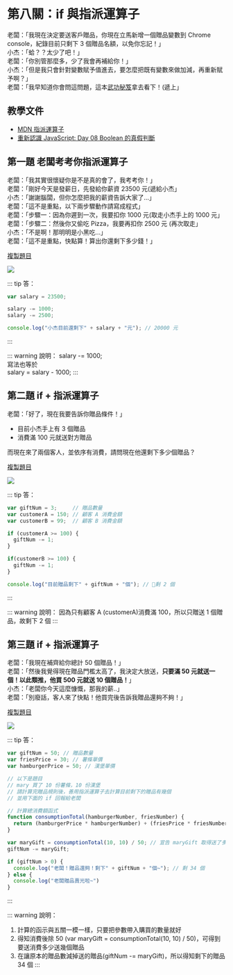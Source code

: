 # 第八關：if 與指派運算子

老闆：「我現在決定要送客戶贈品，你現在立馬新增一個贈品變數到 Chrome console，紀錄目前只剩下 3 個贈品名額，以免你忘記！」<br />
小杰：「蛤？？太少了吧！」<br />
老闆：「你別管那麼多，少了我會再補給你！」<br />
小杰：「但是我只會針對變數賦予值進去，要怎麼把既有變數來做加減，再重新賦予啊？」<br />
老闆：「我早知道你會問這問題，這本[武功秘笈](https://codepen.io/liao/pen/QWyyMRG?editors=0011)拿去看下！(遞上」

## 教學文件
* [MDN 指派運算子](https://developer.mozilla.org/zh-TW/docs/Web/JavaScript/Guide/Expressions_and_Operators#%E8%B3%A6%E5%80%BC%E9%81%8B%E7%AE%97%E5%AD%90)
* [重新認識 JavaScript: Day 08 Boolean 的真假判斷](https://ithelp.ithome.com.tw/articles/10191343)

## 第一題 老闆考考你指派運算子

老闆：「我其實很懷疑你是不是真的會了，我考考你！」<br />
老闆：「剛好今天是發薪日，先發給你薪資 23500 元(遞給小杰」<br />
小杰：「謝謝腦闆，但你怎麼把我的薪資告訴大家了…」<br />
老闆：「這不是重點，以下兩步驟動作請寫成程式」<br />
老闆：「步驟一：因為你遲到一次，我要扣你 1000 元(取走小杰手上的 1000 元」<br />
老闆：「步驟二：然後你又偷吃 Pizza，我要再扣你 2500 元 (再次取走」<br />
小杰：「不是啊！那明明是小黑吃…」<br />
老闆：「這不是重點，快點算！算出你還剩下多少錢！」

[複製題目](https://codepen.io/liao/pen/dyGGxMJ)

<img src="https://i.imgur.com/LwAK0KL.png" />

::: tip 答：
``` js
var salary = 23500;

salary -= 1000;
salary -= 2500;

console.log("小杰目前還剩下" + salary + "元"); // 20000 元
```
:::

::: warning 說明：
salary -= 1000;<br />
寫法也等於<br />
salary = salary - 1000;
:::

## 第二題 if + 指派運算子

老闆：「好了，現在我要告訴你贈品條件！」
* 目前小杰手上有 3 個贈品
* 消費滿 100 元就送對方贈品

而現在來了兩個客人，並依序有消費，請問現在他還剩下多少個贈品？

[複製題目](https://codepen.io/liao/pen/KKVVOMK)

<img src="https://i.imgur.com/8Y4pkef.png" />

::: tip 答：
``` js
var giftNum = 3;     // 贈品數量
var customerA = 150; // 顧客 A 消費金額
var customerB = 99;  // 顧客 B 消費金額

if (customerA >= 100) {
  giftNum -= 1;
}

if(customerB >= 100) {
  giftNum -= 1;
}

console.log("目前贈品剩下" + giftNum + "個"); // 剩 2 個
```
:::

::: warning 說明：
因為只有顧客 A (customerA)消費滿 100，所以只贈送 1 個贈品，故剩下 2 個
:::

## 第三題 if + 指派運算子

老闆：「我現在補齊給你總計 50 個贈品！」<br />
老闆：「然後我覺得現在贈品門檻太高了，我決定大放送，**只要滿 50 元就送一個！以此類推，他買 500 元就送 10 個贈品！**」<br />
小杰：「老闆你今天這麼慷慨，那我的薪..」<br />
老闆：「別廢話，客人來了快點！他買完後告訴我贈品還夠不夠！」

[複製題目](https://codepen.io/liao/pen/rNxxXMM)

<img src="https://i.imgur.com/SjYPwbj.png" />

::: tip 答：
``` js
var giftNum = 50; // 贈品數量
var friesPrice = 30; // 薯條單價
var hamburgerPrice = 50; // 漢堡單價

// 以下是題目
// mary 買了 10 份薯條，10 份漢堡
// 請計算完贈品規則後，善用指派運算子去計算目前剩下的贈品有幾個
// 並用下面的 if 回報給老闆

// 計算總消費額函式
function consumptionTotal(hamburgerNumber, friesNumber) {
  return (hamburgerPrice * hamburgerNumber) + (friesPrice * friesNumber);
}

var maryGift = consumptionTotal(10, 10) / 50; // 宣告 maryGift 取得送了多少贈品
giftNum -= maryGift;

if (giftNum > 0) {
  console.log("老闆！贈品還夠！剩下" + giftNum + "個~"); // 剩 34 個
} else {
  console.log("老闆贈品賣光啦~")
}
```
:::

::: warning 說明：
1. 計算的函示與五關一模一樣，只要把參數帶入購買的數量就好<br />
2. 得知消費後除 50 (var maryGift = consumptionTotal(10, 10) / 50)，可得到要送消費多少送幾個贈品<br />
3. 在讓原本的贈品數減掉送的贈品(giftNum -= maryGift)，所以得知剩下的贈品 34 個
:::